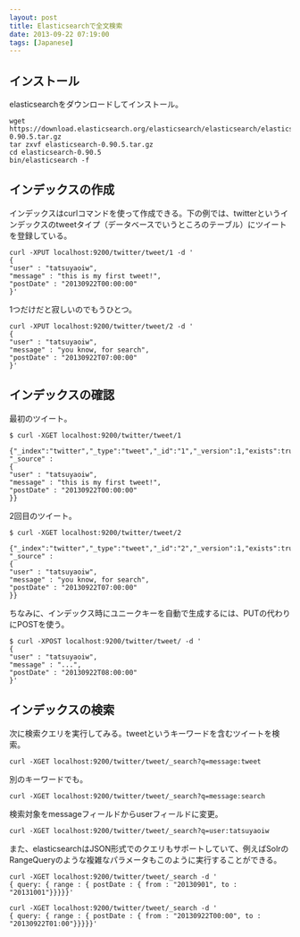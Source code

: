 ```yaml
---
layout: post
title: Elasticsearchで全文検索
date: 2013-09-22 07:19:00
tags: [Japanese]
---
```


## インストール

elasticsearchをダウンロードしてインストール。

    wget https://download.elasticsearch.org/elasticsearch/elasticsearch/elasticsearch-0.90.5.tar.gz
    tar zxvf elasticsearch-0.90.5.tar.gz
    cd elasticsearch-0.90.5
    bin/elasticsearch -f

## インデックスの作成

インデックスはcurlコマンドを使って作成できる。下の例では、twitterというインデックスのtweetタイプ（データベースでいうところのテーブル）にツイートを登録している。

    curl -XPUT localhost:9200/twitter/tweet/1 -d '
    {
    "user" : "tatsuyaoiw",
    "message" : "this is my first tweet!",
    "postDate" : "20130922T00:00:00"
    }'

1つだけだと寂しいのでもうひとつ。

    curl -XPUT localhost:9200/twitter/tweet/2 -d '
    {
    "user" : "tatsuyaoiw",
    "message" : "you know, for search",
    "postDate" : "20130922T07:00:00"
    }'

## インデックスの確認

最初のツイート。

    $ curl -XGET localhost:9200/twitter/tweet/1

    {"_index":"twitter","_type":"tweet","_id":"1","_version":1,"exists":true, "_source" : 
    {
    "user" : "tatsuyaoiw",
    "message" : "this is my first tweet!",
    "postDate" : "20130922T00:00:00"
    }}

2回目のツイート。

    $ curl -XGET localhost:9200/twitter/tweet/2

    {"_index":"twitter","_type":"tweet","_id":"2","_version":1,"exists":true, "_source" : 
    {
    "user" : "tatsuyaoiw",
    "message" : "you know, for search",
    "postDate" : "20130922T07:00:00"
    }}

ちなみに、インデックス時にユニークキーを自動で生成するには、PUTの代わりにPOSTを使う。

    $ curl -XPOST localhost:9200/twitter/tweet/ -d '
    {
    "user" : "tatsuyaoiw",
    "message" : "...",
    "postDate" : "20130922T08:00:00"
    }'

## インデックスの検索

次に検索クエリを実行してみる。tweetというキーワードを含むツイートを検索。

    curl -XGET localhost:9200/twitter/tweet/_search?q=message:tweet

別のキーワードでも。

    curl -XGET localhost:9200/twitter/tweet/_search?q=message:search

検索対象をmessageフィールドからuserフィールドに変更。

    curl -XGET localhost:9200/twitter/tweet/_search?q=user:tatsuyaoiw

また、elasticsearchはJSON形式でのクエリもサポートしていて、例えばSolrのRangeQueryのような複雑なパラメータもこのように実行することができる。

    curl -XGET localhost:9200/twitter/tweet/_search -d '
    { query: { range : { postDate : { from : "20130901", to : "20131001"}}}}}'

    curl -XGET localhost:9200/twitter/tweet/_search -d '
    { query: { range : { postDate : { from : "20130922T00:00", to : "20130922T01:00"}}}}}'